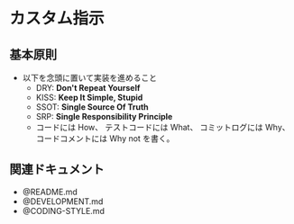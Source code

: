 # カスタム指示

## 基本原則

- 以下を念頭に置いて実装を進めること
  - DRY: **Don't Repeat Yourself**
  - KISS: **Keep It Simple, Stupid**
  - SSOT: **Single Source Of Truth**
  - SRP: **Single Responsibility Principle**
  - コードには How、
    テストコードには What、
    コミットログには Why、
    コードコメントには Why not を書く。

## 関連ドキュメント

- @README.md
- @DEVELOPMENT.md
- @CODING-STYLE.md
